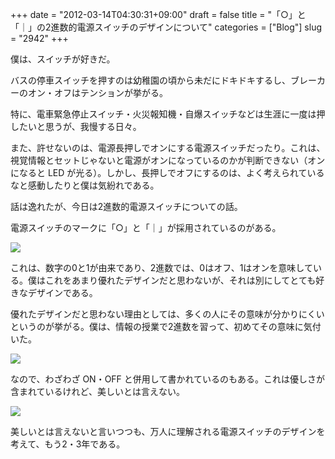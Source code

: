 +++
date = "2012-03-14T04:30:31+09:00"
draft = false
title = "「○」と「｜」の2進数的電源スイッチのデザインについて"
categories = ["Blog"]
slug = "2942"
+++

僕は、スイッチが好きだ。

バスの停車スイッチを押すのは幼稚園の頃から未だにドキドキするし、ブレーカーのオン・オフはテンションが挙がる。

特に、電車緊急停止スイッチ・火災報知機・自爆スイッチなどは生涯に一度は押したいと思うが、我慢する日々。

また、許せないのは、電源長押しでオンにする電源スイッチだったり。これは、視覚情報とセットじゃないと電源がオンになっているのかが判断できない（オンになると LED が光る）。しかし、長押しでオフにするのは、よく考えられているなと感動したりと僕は気紛れである。

話は逸れたが、今日は2進数的電源スイッチについての話。

電源スイッチのマークに「○」と「｜」が採用されているのがある。

![](/images/2012/03/2942_1.jpg)

これは、数字の0と1が由来であり、2進数では、0はオフ、1はオンを意味している。僕はこれをあまり優れたデザインだと思わないが、それは別にしてとても好きなデザインである。

優れたデザインだと思わない理由としては、多くの人にその意味が分かりにくいというのが挙がる。僕は、情報の授業で2進数を習って、初めてその意味に気付いた。

![](/images/2012/03/2942_2.jpg)

なので、わざわざ ON・OFF と併用して書かれているのもある。これは優しさが含まれているけれど、美しいとは言えない。

![](/images/2012/03/2942_3.jpg)

美しいとは言えないと言いつつも、万人に理解される電源スイッチのデザインを考えて、もう2・3年である。

